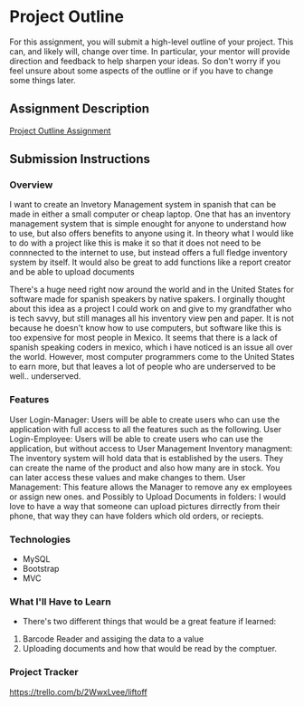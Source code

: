 # Project Outline
For this assignment, you will submit a high-level outline of your project. This can, and likely will, change over time. In particular, your mentor will provide direction and feedback to help sharpen your ideas. So don't worry if you feel unsure about some aspects of the outline or if you have to change some things later.

## Assignment Description
[Project Outline Assignment](https://education.launchcode.org/liftoff/modules/assignments/project-outline)

## Submission Instructions

### Overview
I want to create an Invetory Management system in spanish that can be made in either a small computer or cheap laptop. One that has an inventory management system that is simple enought for anyone to understand how to use, but also offers benefits to anyone using it. In theory what I would like to do with a project like this is make it so that it does not need to be connnected to the internet to use, but instead offers a full fledge inventory system by itself. It would also be great to add functions like a report creator and be able to upload documents

There's a huge need right now around the world and in the United States for software made for spanish speakers by native spakers. I orginally thought about this idea as a project I could work on and give to my grandfather who is tech savvy, but still manages all his inventory view pen and paper. It is not because he doesn't know how to use computers, but software like this is too expensive for most people in Mexico. It seems that there is a lack of spanish speaking coders in mexico, which i have noticed is an issue all over the world. However, most computer programmers come to the United States to earn more, but that leaves a lot of people who are underserved to be well.. underserved. 
### Features
User Login-Manager: Users will be able to create users who can use the application with full access to all the features such as the following.
User Login-Employee: Users will be able to create users who can use the application, but without access to User Management
Inventory managment: The inventory system will hold data that is established by the users. They can create the name of the product and also how many are in stock. You can later access these values and make changes to them.
User Management: This feature allows the Manager to remove any ex employees or assign new ones.
and Possibly to Upload Documents in folders: I would love to have a way that someone can upload pictures dirrectly from their phone, that way they can have folders which old orders, or reciepts.
### Technologies
- MySQL
- Bootstrap
- MVC
### What I'll Have to Learn
- There's two different things that would be a great feature if learned:
1. Barcode Reader and assiging the data to a value
2. Uploading documents and how that would be read by the comptuer. 
### Project Tracker
https://trello.com/b/2WwxLvee/liftoff
